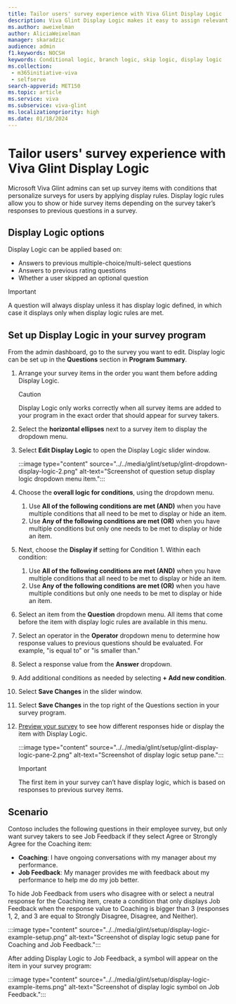 ```yaml
---
title: Tailor users' survey experience with Viva Glint Display Logic
description: Viva Glint Display Logic makes it easy to assign relevant survey items to the right survey taker.
ms.author: aweixelman
author: AliciaWeixelman
manager: skaradzic
audience: admin
f1.keywords: NOCSH
keywords: Conditional logic, branch logic, skip logic, display logic
ms.collection: 
 - m365initiative-viva
 - selfserve
search-appverid: MET150
ms.topic: article
ms.service: viva
ms.subservice: viva-glint
ms.localizationpriority: high
ms.date: 01/18/2024
---
```


# Tailor users' survey experience with Viva Glint Display Logic

Microsoft Viva Glint admins can set up survey items with conditions that personalize surveys for users by applying display rules. Display logic rules allow you to show or hide survey items depending on the survey taker’s responses to previous questions in a survey.

## Display Logic options

Display Logic can be applied based on:

- Answers to previous multiple-choice/multi-select questions
- Answers to previous rating questions
- Whether a user skipped an optional question

> [!IMPORTANT]
> A question will always display unless it has display logic defined, in which case it displays only when display logic rules are met.

## Set up Display Logic in your survey program

From the admin dashboard, go to the survey you want to edit. Display logic can be set up in the **Questions** section in **Program Summary**.

1. Arrange your survey items in the order you want them before adding Display Logic.

   > [!CAUTION]
   > Display Logic only works correctly when all survey items are added to your program in the exact order that should appear for survey takers.

1. Select the **horizontal ellipses** next to a survey item to display the dropdown menu.
1. Select **Edit Display Logic** to open the Display Logic slider window.

   :::image type="content" source="../../media/glint/setup/glint-dropdown-display-logic-2.png" alt-text="Screenshot of question setup display logic dropdown menu item.":::

1. Choose the **overall logic for conditions**, using the dropdown menu.
   1. Use **All of the following conditions are met (AND)** when you have multiple conditions that all need to be met to display or hide an item.
   2.  Use **Any of the following conditions are met (OR)** when you have multiple conditions but only one needs to be met to display or hide an item.
1. Next, choose the **Display if** setting for Condition 1. Within each condition:
   1. Use **All of the following conditions are met (AND)** when you have multiple conditions that all need to be met to display or hide an item.
   2.  Use **Any of the following conditions are met (OR)** when you have multiple conditions but only one needs to be met to display or hide an item.
1. Select an item from the **Question** dropdown menu. All items that come before the item with display logic rules are available in this menu.
2. Select an operator in the **Operator** dropdown menu to determine how response values to previous questions should be evaluated. For example, "is equal to" or "is smaller than."
3. Select a response value from the **Answer** dropdown.
4. Add additional conditions as needed by selecting **+ Add new condition**.
5. Select **Save Changes** in the slider window.
6. Select **Save Changes** in the top right of the Questions section in your survey program.
7. [Preview your survey](https://go.microsoft.com/fwlink/?linkid=2230749) to see how different responses hide or display the item with Display Logic.

   :::image type="content" source="../../media/glint/setup/glint-display-logic-pane-2.png" alt-text="Screenshot of display logic setup pane.":::

   > [!IMPORTANT]
   > The first item in your survey can’t have display logic, which is based on responses to previous survey items.

## Scenario

Contoso includes the following questions in their employee survey, but only want survey takers to see Job Feedback if they select Agree or Strongly Agree for the Coaching item:

- **Coaching**: I have ongoing conversations with my manager about my performance.
- **Job Feedback**: My manager provides me with feedback about my performance to help me do my job better.

To hide Job Feedback from users who disagree with or select a neutral response for the Coaching item, create a condition that only displays Job Feedback when the response value to Coaching is bigger than 3 (responses 1, 2, and 3 are equal to Strongly Disagree, Disagree, and Neither).

:::image type="content" source="../../media/glint/setup/display-logic-example-setup.png" alt-text="Screenshot of display logic setup pane for Coaching and Job Feedback.":::

After adding Display Logic to Job Feedback, a symbol will appear on the item in your survey program:

:::image type="content" source="../../media/glint/setup/display-logic-example-items.png" alt-text="Screenshot of display logic symbol on Job Feedback.":::



